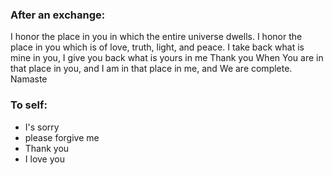 

### After an exchange:

I honor the place in you in which the entire universe dwells.
I honor the place in you which is of love, truth, light, and peace.
I take back what is mine in you, I give you back what is yours in me
Thank you
When You are in that place in you, and I am in that place in me,
and We are complete.
Namaste

### To self: 
 * I's sorry
 * please forgive me
 * Thank you
 * I love you
